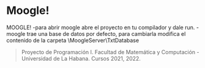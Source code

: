 # Moogle!
MOOGLE!
-para abrir moogle abre el proyecto en tu compilador y dale run.
-moogle trae una base de datos por defecto, para cambiarla modifica el contenido de la carpeta \MoogleServer\TxtDatabase


> Proyecto de Programación I.
> Facultad de Matemática y Computación - Universidad de La Habana.
> Cursos 2021, 2022.
